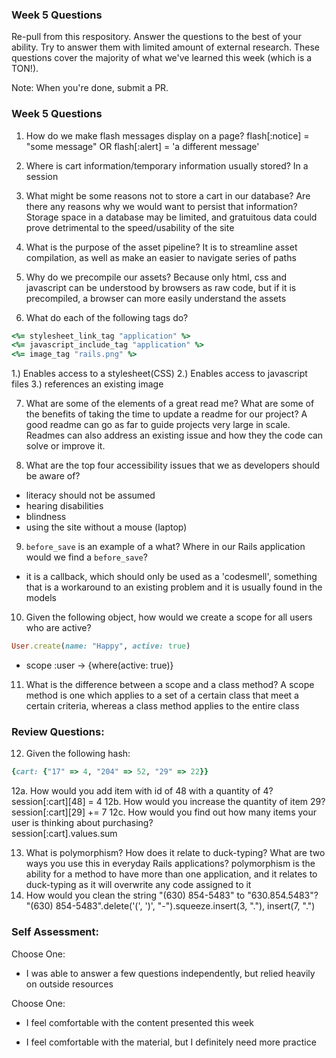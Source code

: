 ### Week 5 Questions

Re-pull from this respository. Answer the questions to the best of your ability. Try to answer them with limited amount of external research. These questions cover the majority of what we've learned this week (which is a TON!).

Note: When you're done, submit a PR.

### Week 5 Questions
1. How do we make flash messages display on a page?
  flash[:notice] = "some message" OR flash[:alert] = 'a different message'

2. Where is cart information/temporary information usually stored?
  In a session

3. What might be some reasons not to store a cart in our database? Are there any reasons why we would want to persist that information?
  Storage space in a database may be limited, and gratuitous data could prove detrimental to the speed/usability of the site

4. What is the purpose of the asset pipeline?
  It is to streamline asset compilation, as well as make an easier to navigate series of paths

5. Why do we precompile our assets?
  Because only html, css and javascript can be understood by browsers as raw code, but if it is precompiled, a browser
  can more easily understand the assets

6. What do each of the following tags do?

```ruby
<%= stylesheet_link_tag "application" %>
<%= javascript_include_tag "application" %>
<%= image_tag "rails.png" %>
```
1.) Enables access to a stylesheet(CSS)
2.) Enables access to javascript files
3.) references an existing image

7. What are some of the elements of a great read me? What are some of the benefits of taking the time to update a readme for our project?
  A good readme can go as far to guide projects very large in scale. Readmes can also address an existing issue and how they
  the code can solve or improve it.  

8. What are the top four accessibility issues that we as developers should be aware of?
  - literacy should not be assumed
  - hearing disabilities
  - blindness
  - using the site without a mouse (laptop)

9. `before_save` is an example of a what? Where in our Rails application would we find a `before_save`?
  - it is a callback, which should only be used as a 'codesmell', something that is a workaround to an existing problem and it
  is usually found in the models

10. Given the following object, how would we create a scope for all users who are active?

```ruby
User.create(name: "Happy", active: true)
```
- scope :user -> {where(active: true)}

11. What is the difference between a scope and a class method?
  A scope method is one which applies to a set of a certain class that meet a certain criteria,
  whereas a class method applies to the entire class

### Review Questions:  
12. Given the following hash:  

```ruby
{cart: {"17" => 4, "204" => 52, "29" => 22}}
```

  12a. How would you add item with id of 48 with a quantity of 4?
  session[:cart][48] = 4
  12b. How would you increase the quantity of item 29?  
  session[:cart][29] += 7
  12c. How would you find out how many items your user is thinking about purchasing?  
  session[:cart].values.sum

13. What is polymorphism? How does it relate to duck-typing? What are two ways you use this in everyday Rails applications?
    polymorphism is the ability for a method to have more than one application, and it relates to duck-typing as it
    will overwrite any code assigned to it
14. How would you clean the string "(630) 854-5483" to "630.854.5483"?  
    "(630) 854-5483".delete('(', ')', "-").squeeze.insert(3, "."), insert(7, ".")

### Self Assessment:
Choose One:
* I was able to answer a few questions independently, but relied heavily on outside resources

Choose One:
* I feel comfortable with the content presented this week

* I feel comfortable with the material, but I definitely need more practice
